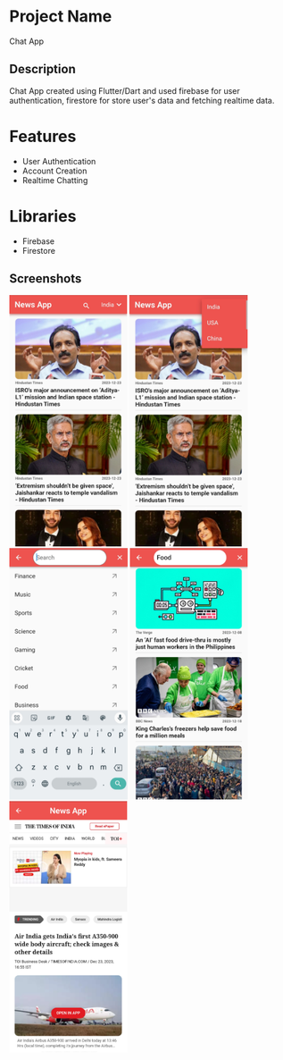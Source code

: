# Project Name

Chat App

## Description

Chat App created using Flutter/Dart and used firebase for user authentication, firestore for store user's data and fetching realtime data.

# Features
- User Authentication
- Account Creation
- Realtime Chatting

# Libraries
- Firebase
- Firestore


## Screenshots
<img height="450px" src="https://github.com/sagarrajgit/News_App/blob/main/screenshots_video/1.jpg" alt="Home Page" />
<img height="450px" src="https://github.com/sagarrajgit/News_App/blob/main/screenshots_video/2.jpg" alt="Country List"/>
<img height="450px" src="https://github.com/sagarrajgit/News_App/blob/main/screenshots_video/3.jpg" alt="Search Screen"/>
<img height="450px" src="https://github.com/sagarrajgit/News_App/blob/main/screenshots_video/4.jpg" alt="Search Results"/>
<img height="450px" src="https://github.com/sagarrajgit/News_App/blob/main/screenshots_video/5.jpg" alt="Web View" />
